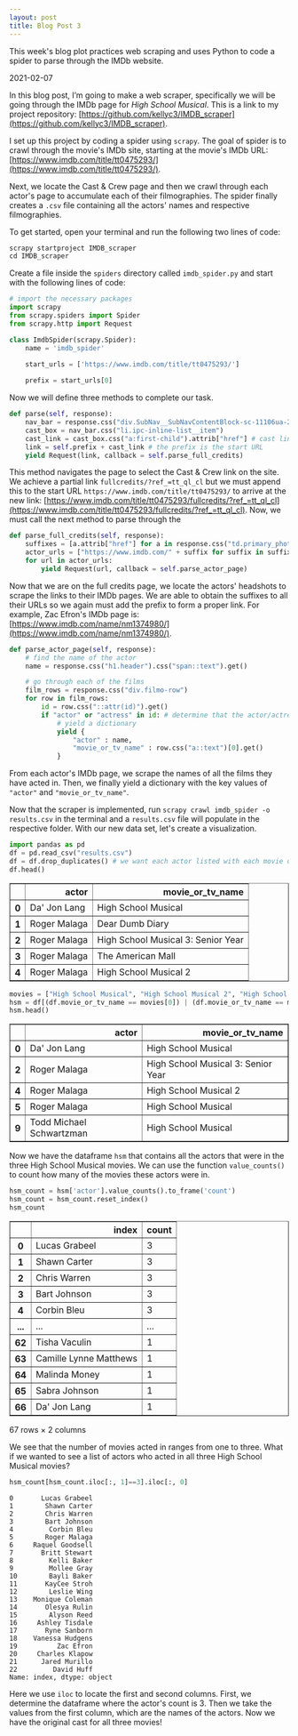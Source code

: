 ```yaml
---
layout: post
title: Blog Post 3
---
```


This week's blog plot practices web scraping and uses Python to code a spider to parse through the IMDb website.

2021-02-07

In this blog post, I’m going to make a web scraper, specifically we will be going through the IMDb page for *High School Musical*. This is a link to my project repository: [https://github.com/kellyc3/IMDB_scraper](https://github.com/kellyc3/IMDB_scraper). 

I set up this project by coding a spider using `scrapy`. The goal of spider is to crawl through the movie's IMDb site, starting at the movie's IMDb URL: [https://www.imdb.com/title/tt0475293/](https://www.imdb.com/title/tt0475293/). 

Next, we locate the Cast & Crew page and then we crawl through each actor's page to accumulate each of their filmographies. The spider finally creates a `.csv` file containing all the actors' names and respective filmographies.

To get started, open your terminal and run the following two lines of code:


```python
scrapy startproject IMDB_scraper
cd IMDB_scraper
```

Create a file inside the `spiders` directory called `imdb_spider.py` and start with the following lines of code:


```python
# import the necessary packages
import scrapy
from scrapy.spiders import Spider
from scrapy.http import Request

class ImdbSpider(scrapy.Spider):
    name = 'imdb_spider'
    
    start_urls = ['https://www.imdb.com/title/tt0475293/']

    prefix = start_urls[0]
```

Now we will define three methods to complete our task.


```python
def parse(self, response):
    nav_bar = response.css("div.SubNav__SubNavContentBlock-sc-11106ua-2.bAolrB")
    cast_box = nav_bar.css("li.ipc-inline-list__item")
    cast_link = cast_box.css("a:first-child").attrib["href"] # cast link is the first link 
    link = self.prefix + cast_link # the prefix is the start URL
    yield Request(link, callback = self.parse_full_credits)
```

This method navigates the page to select the Cast & Crew link on the site. We achieve a partial link `fullcredits/?ref_=tt_ql_cl` but we must append this to the start URL `https://www.imdb.com/title/tt0475293/` to arrive at the new link: [https://www.imdb.com/title/tt0475293/fullcredits/?ref_=tt_ql_cl](https://www.imdb.com/title/tt0475293/fullcredits/?ref_=tt_ql_cl). Now, we must call the next method to parse through the 


```python
def parse_full_credits(self, response):
    suffixes = [a.attrib["href"] for a in response.css("td.primary_photo a")]
    actor_urls = ["https://www.imdb.com/" + suffix for suffix in suffixes]
    for url in actor_urls:
        yield Request(url, callback = self.parse_actor_page)
```

Now that we are on the full credits page, we locate the actors' headshots to scrape the links to their IMDb pages. We are able to obtain the suffixes to all their URLs so we again must add the prefix to form a proper link. For example, Zac Efron's IMDb page is: [https://www.imdb.com/name/nm1374980/](https://www.imdb.com/name/nm1374980/).


```python
def parse_actor_page(self, response):
    # find the name of the actor
    name = response.css("h1.header").css("span::text").get()

    # go through each of the films
    film_rows = response.css("div.filmo-row")
    for row in film_rows:
        id = row.css("::attr(id)").get()
        if "actor" or "actress" in id: # determine that the actor/actress acted in this film
            # yield a dictionary
            yield {
                "actor" : name,
                "movie_or_tv_name" : row.css("a::text")[0].get()
            }
```

From each actor's IMDb page, we scrape the names of all the films they have acted in. Then, we finally yield a dictionary with the key values of `"actor"` and `"movie_or_tv_name"`. 

Now that the scraper is implemented, run `scrapy crawl imdb_spider -o results.csv` in the terminal and a `results.csv` file will populate in the respective folder. With our new data set, let's create a visualization.


```python
import pandas as pd
df = pd.read_csv("results.csv")
df = df.drop_duplicates() # we want each actor listed with each movie once
df.head()
```




<div>
<style scoped>
    .dataframe tbody tr th:only-of-type {
        vertical-align: middle;
    }

    .dataframe tbody tr th {
        vertical-align: top;
    }

    .dataframe thead th {
        text-align: right;
    }
</style>
<table border="1" class="dataframe">
  <thead>
    <tr style="text-align: right;">
      <th></th>
      <th>actor</th>
      <th>movie_or_tv_name</th>
    </tr>
  </thead>
  <tbody>
    <tr>
      <th>0</th>
      <td>Da' Jon Lang</td>
      <td>High School Musical</td>
    </tr>
    <tr>
      <th>1</th>
      <td>Roger Malaga</td>
      <td>Dear Dumb Diary</td>
    </tr>
    <tr>
      <th>2</th>
      <td>Roger Malaga</td>
      <td>High School Musical 3: Senior Year</td>
    </tr>
    <tr>
      <th>3</th>
      <td>Roger Malaga</td>
      <td>The American Mall</td>
    </tr>
    <tr>
      <th>4</th>
      <td>Roger Malaga</td>
      <td>High School Musical 2</td>
    </tr>
  </tbody>
</table>
</div>




```python
movies = ["High School Musical", "High School Musical 2", "High School Musical 3: Senior Year"]
hsm = df[(df.movie_or_tv_name == movies[0]) | (df.movie_or_tv_name == movies[1]) | (df.movie_or_tv_name == movies[2])]
hsm.head()
```




<div>
<style scoped>
    .dataframe tbody tr th:only-of-type {
        vertical-align: middle;
    }

    .dataframe tbody tr th {
        vertical-align: top;
    }

    .dataframe thead th {
        text-align: right;
    }
</style>
<table border="1" class="dataframe">
  <thead>
    <tr style="text-align: right;">
      <th></th>
      <th>actor</th>
      <th>movie_or_tv_name</th>
    </tr>
  </thead>
  <tbody>
    <tr>
      <th>0</th>
      <td>Da' Jon Lang</td>
      <td>High School Musical</td>
    </tr>
    <tr>
      <th>2</th>
      <td>Roger Malaga</td>
      <td>High School Musical 3: Senior Year</td>
    </tr>
    <tr>
      <th>4</th>
      <td>Roger Malaga</td>
      <td>High School Musical 2</td>
    </tr>
    <tr>
      <th>5</th>
      <td>Roger Malaga</td>
      <td>High School Musical</td>
    </tr>
    <tr>
      <th>9</th>
      <td>Todd Michael Schwartzman</td>
      <td>High School Musical</td>
    </tr>
  </tbody>
</table>
</div>



Now we have the dataframe `hsm` that contains all the actors that were in the three High School Musical movies. We can use the function `value_counts()` to count how many of the movies these actors were in.


```python
hsm_count = hsm['actor'].value_counts().to_frame('count')
hsm_count = hsm_count.reset_index()
hsm_count
```




<div>
<style scoped>
    .dataframe tbody tr th:only-of-type {
        vertical-align: middle;
    }

    .dataframe tbody tr th {
        vertical-align: top;
    }

    .dataframe thead th {
        text-align: right;
    }
</style>
<table border="1" class="dataframe">
  <thead>
    <tr style="text-align: right;">
      <th></th>
      <th>index</th>
      <th>count</th>
    </tr>
  </thead>
  <tbody>
    <tr>
      <th>0</th>
      <td>Lucas Grabeel</td>
      <td>3</td>
    </tr>
    <tr>
      <th>1</th>
      <td>Shawn Carter</td>
      <td>3</td>
    </tr>
    <tr>
      <th>2</th>
      <td>Chris Warren</td>
      <td>3</td>
    </tr>
    <tr>
      <th>3</th>
      <td>Bart Johnson</td>
      <td>3</td>
    </tr>
    <tr>
      <th>4</th>
      <td>Corbin Bleu</td>
      <td>3</td>
    </tr>
    <tr>
      <th>...</th>
      <td>...</td>
      <td>...</td>
    </tr>
    <tr>
      <th>62</th>
      <td>Tisha Vaculin</td>
      <td>1</td>
    </tr>
    <tr>
      <th>63</th>
      <td>Camille Lynne Matthews</td>
      <td>1</td>
    </tr>
    <tr>
      <th>64</th>
      <td>Malinda Money</td>
      <td>1</td>
    </tr>
    <tr>
      <th>65</th>
      <td>Sabra Johnson</td>
      <td>1</td>
    </tr>
    <tr>
      <th>66</th>
      <td>Da' Jon Lang</td>
      <td>1</td>
    </tr>
  </tbody>
</table>
<p>67 rows × 2 columns</p>
</div>



We see that the number of movies acted in ranges from one to three. What if we wanted to see a list of actors who acted in all three High School Musical movies?


```python
hsm_count[hsm_count.iloc[:, 1]==3].iloc[:, 0]
```




    0       Lucas Grabeel
    1        Shawn Carter
    2        Chris Warren
    3        Bart Johnson
    4         Corbin Bleu
    5        Roger Malaga
    6     Raquel Goodsell
    7       Britt Stewart
    8         Kelli Baker
    9         Mollee Gray
    10        Bayli Baker
    11       KayCee Stroh
    12        Leslie Wing
    13    Monique Coleman
    14       Olesya Rulin
    15        Alyson Reed
    16     Ashley Tisdale
    17       Ryne Sanborn
    18    Vanessa Hudgens
    19          Zac Efron
    20     Charles Klapow
    21      Jared Murillo
    22         David Huff
    Name: index, dtype: object



Here we use `iloc` to locate the first and second columns. First, we determine the dataframe where the actor's count is 3. Then we take the values from the first column, which are the names of the actors. Now we have the original cast for all three movies!
